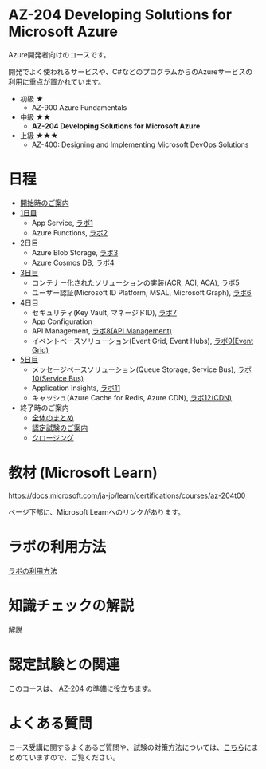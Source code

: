 # AZ-204 Developing Solutions for Microsoft Azure

Azure開発者向けのコースです。

開発でよく使われるサービスや、C#などのプログラムからのAzureサービスの利用に重点が置かれています。

- 初級 ★
  - AZ-900 Azure Fundamentals
- 中級 ★★
  - **AZ-204 Developing Solutions for Microsoft Azure**
- 上級 ★★★
  - AZ-400: Designing and Implementing Microsoft DevOps Solutions


# 日程

- [開始時のご案内](../opening.md)
- [1日目](day1.md)
  - App Service, [ラボ1](lab01cs.md)
  - Azure Functions, [ラボ2](lab02cs.md)
- [2日目](day2.md)
  - Azure Blob Storage, [ラボ3](lab03cs.md)
  - Azure Cosmos DB, [ラボ4](lab04cs.md)
- [3日目](day3.md)
  - コンテナー化されたソリューションの実装(ACR, ACI, ACA), [ラボ5](lab05cs.md)
  - ユーザー認証(Microsoft ID Platform, MSAL, Microsoft Graph), [ラボ6](lab06cs.md)
- [4日目](day4.md)
  - セキュリティ(Key Vault, マネージドID), [ラボ7](lab07cs.md)
  - App Configuration
  - API Management, [ラボ8(API Management)](lab08cs.md)
  - イベントベースソリューション(Event Grid, Event Hubs), [ラボ9(Event Grid)](lab09cs.md)
- [5日目](day5.md)
  - メッセージベースソリューション(Queue Storage, Service Bus), [ラボ10(Service Bus)](lab10cs.md)
  - Application Insights, [ラボ11](lab11cs.md)
  - キャッシュ(Azure Cache for Redis, Azure CDN), [ラボ12(CDN)](lab12cs.md)
- 終了時のご案内
  - [全体のまとめ](summary.md)
  - [認定試験のご案内](exam.md)
  - [クロージング](../closing-cloudslice.md)


# 教材 (Microsoft Learn)

https://docs.microsoft.com/ja-jp/learn/certifications/courses/az-204t00

ページ下部に、Microsoft Learnへのリンクがあります。
<!--
# ラーニングパスの構成

全12ラーニングパスで構成されます。

1. [Azure App Service Web Apps の作成](mod01.md)
   - 参考: [Azure Static Web Apps](pdf/Azure%20Static%20Web%20Apps.pdf)
2. [Azure Functions の実装](mod02.md)
     - 参考: [Durable Functions](pdf/mod02/durable-function.pdf)
3. [Blob Storage を使用するソリューションの開発](mod03-01-blob.md)
   - [ラボ3のコード例](lab03.md)
4. [Cosmos DB ストレージを使用するソリューションを開発する](mod04.md)
5. IaaS ソリューションの実装
   - [VM](mod05-01-vm.md)
   - [ARMテンプレート](mod05-02-arm.md)
   - [Docker](mod05-03-docker.md)
   - [Azure Container Registry](mod05-04-acr.md)
   - [Azure Container Instance](mod05-05-aci.md)
6. [安全なクラウド ソリューションの実装](mod06.md)
7. [ユーザー認証と認可を実装する](mod07.md)
8. [API Management を理解します](mod08-01-apim.md)
9.  イベントベースのソリューションの開発
   - [Event Grid](mod09-01-eventgrid.md)
   - [Event Hubs](mod09-02-eventhubs.md)
10. メッセージ ベース ソリューションの開発
    - [Service Bus](mod10-01-servicebus.md)
    - [Queue Storage](mod10-02-queue.md)
11. [監視とロギングをサポートするインストルメント ソリューション](mod11.md)
    - [Azure Monitor](mod11-01-monitor.md)
    - [Application Insights](mod11-02-appinsights.md)
    - [Log Analytics](mod11-03-loganalytics.md)
12. [キャッシュとコンテンツ配信をソリューション内で統合](mod12.md)
    - [Azure Cache for Redis](pdf/mod13/Azure%20Cacheまとめ.pdf)
    - [Azure CDN](pdf/mod13/Azure%20CDNまとめ.pdf)

1日2～3モジュールを目安に進めていきます。
各モジュールにはハンズオンラボ（演習時間）があります。
-->

# ラボの利用方法

[ラボの利用方法](../cloudslice/README.md)

# 知識チェックの解説

[解説](check.md)

# 認定試験との関連

このコースは、
[AZ-204](https://docs.microsoft.com/ja-jp/learn/certifications/exams/az-204)
の準備に役立ちます。

# よくある質問

コース受講に関するよくあるご質問や、試験の対策方法については、[こちら](../faq.md)にまとめていますので、ご覧ください。
